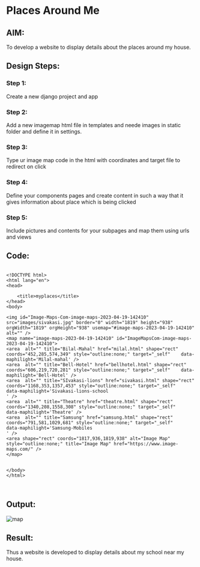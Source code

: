 # Places Around Me
## AIM:
To develop a website to display details about the places around my house.

## Design Steps:

### Step 1:
Create a new django project and app
### Step 2:
Add a new imagemap html file in templates and neede images in static folder and define it in settings.
### Step 3:
Type ur image map code in the html with coordinates and target file to redirect on click
### Step 4:
Define your components pages and create content in such a way that it gives information about place which is being clicked
### Step 5:
Include pictures and contents for your subpages and map them using urls and views
## Code:
```

<!DOCTYPE html>
<html lang="en">
<head>
    
    <title>myplaces</title>
</head>
<body>
   
<img id="Image-Maps-Com-image-maps-2023-04-19-142410" src="images/sivakasi.jpg" border="0" width="1819" height="938" orgWidth="1819" orgHeight="938" usemap="#image-maps-2023-04-19-142410" alt="" />
<map name="image-maps-2023-04-19-142410" id="ImageMapsCom-image-maps-2023-04-19-142410">
<area  alt="" title="Bilal-Mahal" href="milal.html" shape="rect" coords="452,285,574,349" style="outline:none;" target="_self"    data-maphilight='Milal-mahal' />
<area  alt="" title="Bell-Hotel" href="bellhotel.html" shape="rect" coords="606,219,720,281" style="outline:none;" target="_self"    data-maphilight='Bell-Hotel' />
<area  alt="" title="SIvakasi-lions" href="sivakasi.html" shape="rect" coords="1168,353,1357,453" style="outline:none;" target="_self"    data-maphilight='Sivakasi-lions-school
' />
<area  alt="" title="Theatre" href="theatre.html" shape="rect" coords="1340,208,1558,308" style="outline:none;" target="_self"    data-maphilight='Theatre' />
<area  alt="" title="Samsung" href="samsung.html" shape="rect" coords="791,581,1029,681" style="outline:none;" target="_self"    data-maphilight='Samsung-Mobiles
' />
<area shape="rect" coords="1817,936,1819,938" alt="Image Map" style="outline:none;" title="Image Map" href="https://www.image-maps.com/" />
</map>


</body>
</html> 



```

## Output:
![map](imagemap.png)

## Result:
Thus a website is developed to display details about my school near my house.
